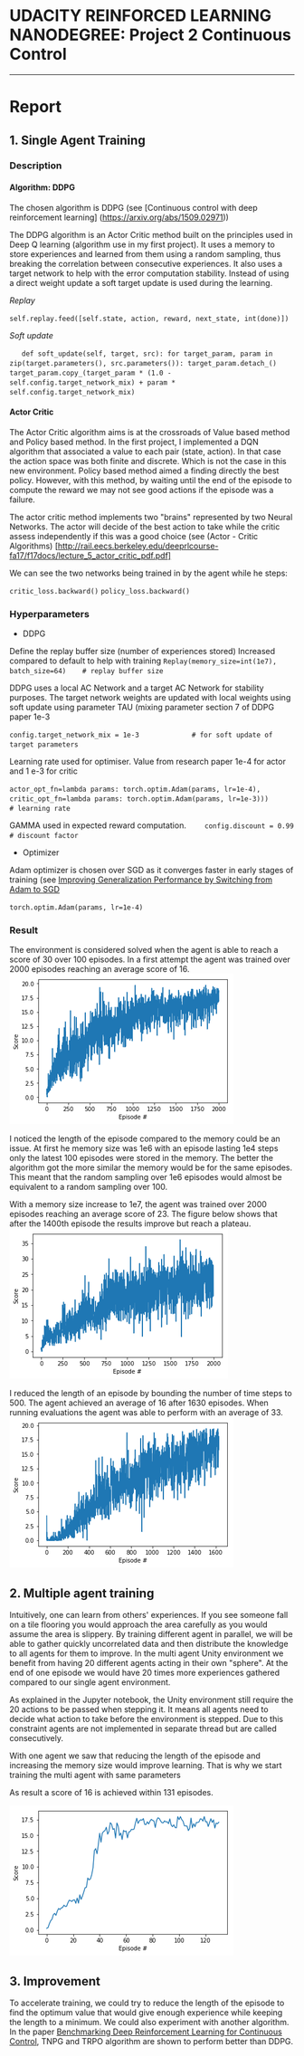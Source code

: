

# UDACITY REINFORCED LEARNING NANODEGREE: Project 2 Continuous Control  
---
# Report

  
## 1. Single Agent Training 

### Description

#### Algorithm: DDPG
The chosen algorithm is DDPG (see [Continuous control with deep reinforcement learning] (https://arxiv.org/abs/1509.02971))

The DDPG algorithm is an Actor Critic method built on the principles used in Deep Q learning (algorithm use in my first project). It uses a memory to store experiences and learned from them using a random sampling, thus breaking the correlation between consecutive experiences. It also uses a target network to help with the error computation stability. Instead of using a direct weight update a soft target update is used during the learning.

*Replay* 

`self.replay.feed([self.state, action, reward, next_state, int(done)])`

*Soft update* 

`   def soft_update(self, target, src):
        for target_param, param in zip(target.parameters(), src.parameters()):
            target_param.detach_()
            target_param.copy_(target_param * (1.0 - self.config.target_network_mix) +
                                    param * self.config.target_network_mix)`

#### Actor Critic

The Actor Critic algorithm aims is at the crossroads of Value based method and Policy based method. In the first project, I implemented a DQN algorithm that associated a value to each pair (state, action). In that case the action space was both finite and discrete. Which is not the case in this new environment. Policy based method aimed a finding directly the best policy. However, with this method, by waiting until the end of the episode to compute the reward we may not see good actions if the episode was a failure.

The actor critic method implements two "brains" represented by two Neural Networks. The actor will decide of the best action to take while the critic assess independently if this was a good choice (see (Actor - Critic Algorithms) [http://rail.eecs.berkeley.edu/deeprlcourse-fa17/f17docs/lecture_5_actor_critic_pdf.pdf]


We can see the two networks being trained in by the agent while he steps:

`critic_loss.backward()`
`policy_loss.backward()`

### Hyperparameters

* DDPG

Define the replay buffer size (number of experiences stored) Increased compared to default to help with training
`Replay(memory_size=int(1e7), batch_size=64)    # replay buffer size`

DDPG uses a local AC Network and a target AC Network for stability purposes. The target network weights are updated with local weights using soft update using parameter TAU (mixing parameter section 7 of DDPG paper 1e-3

`config.target_network_mix = 1e-3             # for soft update of target parameters`

Learning rate used for optimiser. Value from research paper 1e-4 for actor and 1 e-3 for critic

`actor_opt_fn=lambda params: torch.optim.Adam(params, lr=1e-4),
critic_opt_fn=lambda params: torch.optim.Adam(params, lr=1e-3)))               # learning rate `

GAMMA used in expected reward computation. 
`    config.discount = 0.99           # discount factor`

* Optimizer

Adam optimizer is chosen over SGD as it converges faster in early stages of training (see [Improving Generalization Performance by Switching from Adam to SGD](https://arxiv.org/pdf/1712.07628.pdf)

`torch.optim.Adam(params, lr=1e-4)`

### Result
The environment is considered solved when the agent is able to reach a score of 30 over 100 episodes.
In a first attempt the agent was trained over 2000 episodes reaching an average score of 16. ![single_agent_2000](./images/single_agent_1_2000.png)

I noticed the length of the episode compared to the memory could be an issue. At first he memory size was 1e6 with an episode lasting 1e4 steps only the latest 100 episodes were stored in the memory. The better the algorithm got the more similar the memory would be for the same episodes. This meant that the random sampling over 1e6 episodes would almost be equivalent to a random sampling over 100. 

With a memory size increase to 1e7, the agent was trained over 2000 episodes reaching an average score of 23. 
The figure below shows that after the 1400th episode the results improve but reach a plateau.  ![single_agent_2000](./images/single_agent_2_2000.png)

I reduced the length of an episode by bounding the number of time steps to 500. 
The agent achieved an average of 16 after 1630 episodes. When running evaluations the agent was able to perform with an average of 33.
 ![single_agent_solved](./images/single_agent_3_solved.png)
 

## 2. Multiple agent training

Intuitively, one can learn from others' experiences. If you see someone fall on a tile flooring you would approach the area carefully as you would assume the area is slippery.
By training different agent in parallel, we will be able to gather quickly uncorrelated data and then distribute the knowledge to all agents for them to improve. In the multi agent Unity environment we benefit from having 20 different agents acting in their own "sphere". At the end of one episode we would have 20 times more experiences gathered compared to our single agent environment.

As explained in the Jupyter notebook, the Unity environment still require the 20 actions to be passed when stepping it. It means all agents need to decide what action to take before the environment is stepped. Due to this constraint agents are not implemented in separate thread but are called consecutively.

With one agent we saw that reducing the length of the episode and increasing the memory size would improve learning. That is why we start training the multi agent with same parameters

As result a score of 16 is achieved within 131 episodes.

![multi_agent](./images/multiple_para_agent.png)

## 3. Improvement

To accelerate training, we could try to reduce the length of the episode to find the optimum value that would give enough experience while keeping the length to a minimum.
We could also experiment with another algorithm. In the paper [Benchmarking Deep Reinforcement Learning for Continuous Control](https://arxiv.org/pdf/1604.06778.pdf), TNPG and TRPO algorithm are shown to perform better than DDPG. 


